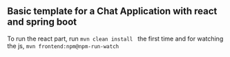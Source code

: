 ## Basic template for a Chat Application with react and spring boot

To run the react part, run ```mvn clean install ``` the first time and for watching the js, ```mvn frontend:npm@npm-run-watch```